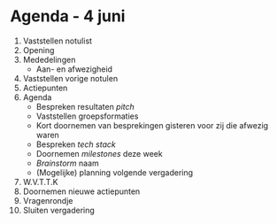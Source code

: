 # Agenda - 4 juni
1. Vaststellen notulist
2. Opening
3. Mededelingen
	* Aan- en afwezigheid
4. Vaststellen vorige notulen
5. Actiepunten
6. Agenda
	* Bespreken resultaten *pitch*
	* Vaststellen groepsformaties
	* Kort doornemen van besprekingen gisteren voor zij die afwezig waren
	* Bespreken *tech stack*
	* Doornemen *milestones* deze week
	* *Brainstorm* naam
	* (Mogelijke) planning volgende vergadering
7. W.V.T.T.K
8. Doornemen nieuwe actiepunten
9. Vragenrondje
10. Sluiten vergadering 
